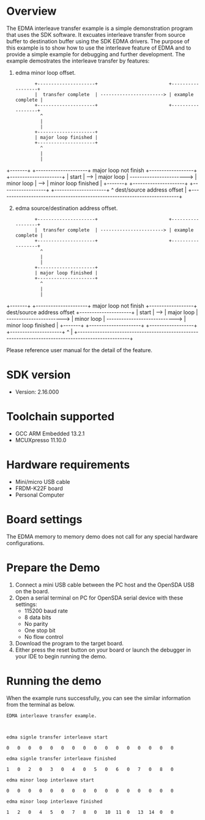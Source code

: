 Overview
========
The EDMA interleave transfer example is a simple demonstration program that uses the SDK software.
It excuates interleave transfer from source buffer to destination buffer using the SDK EDMA drivers.
The purpose of this example is to show how to use the interleave feature of EDMA and to provide a simple example for
debugging and further development.
The example demostrates the interleave transfer by features:
1. edma minor loop offset.

              +---------------------+                          +------------------+
              |  transfer complete  | -----------------------> | example complete |
              +---------------------+                          +------------------+
                ^
                |
                |
              +---------------------+
              | major loop finished |
              +---------------------+
                ^
                |
                |
+-------+     +---------------------+  major loop not finish   +------------------+     +---------------------+
| start | --> |     major loop      | -----------------------> |    minor loop    | --> | minor loop finished |
+-------+     +---------------------+                          +------------------+     +---------------------+
                ^                     dest/source address offset                          |
                +-------------------------------------------------------------------------+

2. edma source/destination address offset.

              +---------------------+                          +------------------+
              |  transfer complete  | -----------------------> | example complete |
              +---------------------+                          +------------------+
                ^
                |
                |
              +---------------------+
              | major loop finished |
              +---------------------+
                ^
                |
                |
+-------+     +---------------------+  major loop not finish   +------------------+  dest/source address offset   +---------------------+
| start | --> |     major loop      | -----------------------> |    minor loop    | ----------------------------> | minor loop finished |
+-------+     +---------------------+                          +------------------+                               +---------------------+
                ^                                                                                                   |
                +---------------------------------------------------------------------------------------------------+


Please reference user manual for the detail of the feature.

SDK version
===========
- Version: 2.16.000

Toolchain supported
===================
- GCC ARM Embedded  13.2.1
- MCUXpresso  11.10.0

Hardware requirements
=====================
- Mini/micro USB cable
- FRDM-K22F board
- Personal Computer

Board settings
==============
The EDMA memory to memory demo does not call for any special hardware configurations.

Prepare the Demo
================
1. Connect a mini USB cable between the PC host and the OpenSDA USB on the board.
2. Open a serial terminal on PC for OpenSDA serial device with these settings:
   - 115200 baud rate
   - 8 data bits
   - No parity
   - One stop bit
   - No flow control
3. Download the program to the target board.
4. Either press the reset button on your board or launch the debugger in your IDE to begin running
   the demo.

Running the demo
================
When the example runs successfully, you can see the similar information from the terminal as below.
~~~~~~~~~~~~~~~~~~~~~
EDMA interleave transfer example.



edma signle transfer interleave start

0	0	0	0	0	0	0	0	0	0	0	0	0	0	0	0	

edma signle transfer interleave finished

1	0	2	0	3	0	4	0	5	0	6	0	7	0	8	0	

edma minor loop interleave start

0	0	0	0	0	0	0	0	0	0	0	0	0	0	0	0	

edma minor loop interleave finished

1	2	0	4	5	0	7	8	0	10	11	0	13	14	0	0	
~~~~~~~~~~~~~~~~~~~~~

